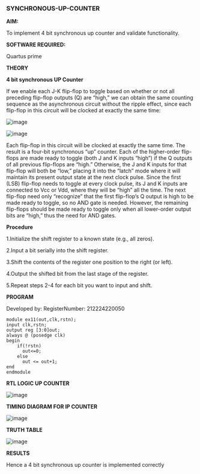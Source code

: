 ### SYNCHRONOUS-UP-COUNTER

**AIM:**

To implement 4 bit synchronous up counter and validate functionality.

**SOFTWARE REQUIRED:**

Quartus prime

**THEORY**

**4 bit synchronous UP Counter**

If we enable each J-K flip-flop to toggle based on whether or not all preceding flip-flop outputs (Q) are “high,” we can obtain the same counting sequence as the asynchronous circuit without the ripple effect, since each flip-flop in this circuit will be clocked at exactly the same time:

![image](https://github.com/naavaneetha/SYNCHRONOUS-UP-COUNTER/assets/154305477/d5db3fa0-e413-404c-b80e-b2f39d82e7e8)


![image](https://github.com/naavaneetha/SYNCHRONOUS-UP-COUNTER/assets/154305477/52cb61eb-d04b-442d-810c-31185a68410b)

Each flip-flop in this circuit will be clocked at exactly the same time.
The result is a four-bit synchronous “up” counter. Each of the higher-order flip-flops are made ready to toggle (both J and K inputs “high”) if the Q outputs of all previous flip-flops are “high.”
Otherwise, the J and K inputs for that flip-flop will both be “low,” placing it into the “latch” mode where it will maintain its present output state at the next clock pulse.
Since the first (LSB) flip-flop needs to toggle at every clock pulse, its J and K inputs are connected to Vcc or Vdd, where they will be “high” all the time.
The next flip-flop need only “recognize” that the first flip-flop’s Q output is high to be made ready to toggle, so no AND gate is needed.
However, the remaining flip-flops should be made ready to toggle only when all lower-order output bits are “high,” thus the need for AND gates.

**Procedure**

1.Initialize the shift register to a known state (e.g., all zeros).

2.Input a bit serially into the shift register.

3.Shift the contents of the register one position to the right (or left).

4.Output the shifted bit from the last stage of the register.

5.Repeat steps 2-4 for each bit you want to input and shift.

**PROGRAM**

Developed by: RegisterNumber: 212224220050
```
module ex11(out,clk,rstn);
input clk,rstn;
output reg [3:0]out;
always @ (posedge clk)
begin
    if(!rstn)
      out<=0;
    else 
      out <= out+1;
end
endmodule
```
**RTL LOGIC UP COUNTER**

![image](https://github.com/user-attachments/assets/da9f396b-e996-4486-aa42-e8e7abcb2d80)

**TIMING DIAGRAM FOR IP COUNTER**

![image](https://github.com/user-attachments/assets/c09ca6d5-1996-4918-92eb-c7405eb048ce)

**TRUTH TABLE**

![image](https://github.com/user-attachments/assets/63a14533-6225-4fae-9498-9258708bdfc7)

**RESULTS**

Hence a 4 bit synchronous up counter is implemented correctly
